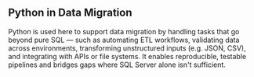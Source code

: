 ## Python in Data Migration

Python is used here to support data migration by handling tasks that go beyond pure SQL — such as automating ETL workflows, validating data across environments, transforming unstructured inputs (e.g. JSON, CSV), and integrating with APIs or file systems. It enables reproducible, testable pipelines and bridges gaps where SQL Server alone isn't sufficient.

